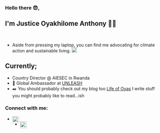### Hello there 😎,

## I'm Justice Oyakhilome Anthony 👋🏼

<br/>

- Aside from pressing my laptop, you can find me advocating for climate action and sustainable living.
![](https://komarev.com/ghpvc/?username=oyakhilomee)

## Currently;
- Country Director @ AIESEC in Rwanda
- 🔭 Global Ambassador at [UNLEASH](https://unleash.org/ambassadors/)
- ✒️ You should probably check out my blog too [Life of Oyas](https://lifeofoyas.hashnode.dev/) I write stuff you might probably like to read...ish

### Connect with me:

- [<img align="left" alt="mr_oyakhilome | Twitter" width="22px" src="https://cdn.jsdelivr.net/npm/simple-icons@v3/icons/twitter.svg" />](https://twitter.com/mr_oyakhilome)
- [<img align="left" alt="mr-oyakhilome | LinkedIn" width="22px" src="https://cdn.jsdelivr.net/npm/simple-icons@v3/icons/linkedin.svg" />](https://www.linkedin.com/in/mr-oyakhilome/)
<br/>

<br />
